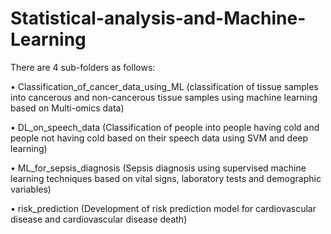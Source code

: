 # Statistical-analysis-and-Machine-Learning

There are 4 sub-folders as follows:

•	Classification_of_cancer_data_using_ML (classification of tissue samples into cancerous and non-cancerous tissue samples using machine learning based on Multi-omics data)

•	DL_on_speech_data (Classification of people into people having cold and people not having cold based on their speech data using SVM and deep learning)

•	ML_for_sepsis_diagnosis (Sepsis diagnosis using supervised machine learning techniques based on vital signs, laboratory tests and demographic variables)

•	risk_prediction (Development of risk prediction model for cardiovascular disease and cardiovascular disease death)

